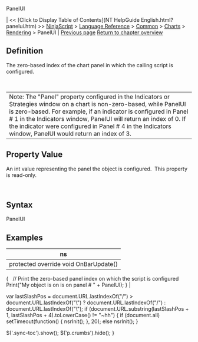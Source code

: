 ﻿










 


PanelUI







| &lt;&lt; [Click to Display Table of Contents](NT HelpGuide English.html?panelui.htm) &gt;&gt;
 [NinjaScript](ninjascript.htm) &gt; [Language Reference](language_reference_wip.htm) &gt; [Common](common.htm) &gt; [Charts](chart.htm) &gt; [Rendering](rendering.htm) &gt;
PanelUI | [Previous page](onrendertargetchanged.htm)
[Return to chapter overview](rendering.htm)










Definition
----------


The zero-based index of the chart panel in which the calling script is configured. 


 




|  |
| --- |
| Note: The "Panel" property configured in the Indicators or Strategies window on a chart is non-zero-based, while PanelUI is zero-based. For example, if an indicator is configured in Panel # 1 in the Indicators window, PanelUI will return an index of 0. If the indicator were configured in Panel # 4 in the Indicators window, PanelUI would return an index of 3. |




Property Value
--------------


An int value representing the panel the object is configured.  This property is read-only.


 


Syntax
------


PanelUI



Examples
--------




| ns |
| --- |
| protected override void OnBarUpdate()
{
   // Print the zero-based panel index on which the script is configured
   Print("My object is on is on panel # " + PanelUI);
} |






 
 var lastSlashPos = document.URL.lastIndexOf("/") &gt; document.URL.lastIndexOf("\\") ? document.URL.lastIndexOf("/") : document.URL.lastIndexOf("\\");
 if (document.URL.substring(lastSlashPos + 1, lastSlashPos + 4).toLowerCase() != "~hh") {
 if (document.all) setTimeout(function() {
 nsrInit();
 }, 20);
 else nsrInit();
 }
 
 
 $('.sync-toc').show();
 $('p.crumbs').hide();
 }
 
 
 



